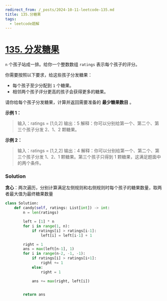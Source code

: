 ```yaml
---
redirect_from: /_posts/2024-10-11-leetcode-135.md
title: 135.分糖果
tags:
  - leetcode题解
---
```






# [135. 分发糖果](https://leetcode.cn/problems/candy/)

`n` 个孩子站成一排。给你一个整数数组 `ratings` 表示每个孩子的评分。

你需要按照以下要求，给这些孩子分发糖果：

- 每个孩子至少分配到 `1` 个糖果。
- 相邻两个孩子评分更高的孩子会获得更多的糖果。

请你给每个孩子分发糖果，计算并返回需要准备的 **最少糖果数目** 。

 

**示例 1：**

> 输入：ratings = [1,0,2]
> 输出：5
> 解释：你可以分别给第一个、第二个、第三个孩子分发 2、1、2 颗糖果。

**示例 2：**

> 输入：ratings = [1,2,2]
> 输出：4
> 解释：你可以分别给第一个、第二个、第三个孩子分发 1、2、1 颗糖果。第三个孩子只得到 1 颗糖果，这满足题面中的两个条件。



### Solution

**贪心**：两次遍历，分别计算满足左侧规则和右侧规则时每个孩子的糖果数量，取两者最大值为最终糖果数量

```python
class Solution:
    def candy(self, ratings: List[int]) -> int:
        n = len(ratings)

        left = [1] * n
        for i in range(1, n):
            if ratings[i] > ratings[i-1]:
                left[i] = left[i-1] + 1

        right = 1
        ans = max(left[n-1], 1)
        for i in range(n-2, -1, -1):
            if ratings[i] > ratings[i+1]:
                right += 1
            else:
                right = 1

            ans += max(right, left[i])
        

        return ans
```

